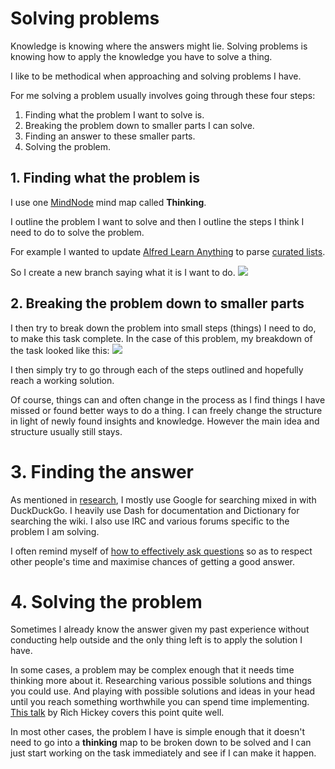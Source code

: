 # Solving problems
Knowledge is knowing where the answers might lie. Solving problems is knowing how to apply the knowledge you have to solve a thing.

I like to be methodical when approaching and solving problems I have.

For me solving a problem usually involves going through these four steps:
1. Finding what the problem I want to solve is.
2. Breaking the problem down to smaller parts I can solve.
3. Finding an answer to these smaller parts.
4. Solving the problem.

## 1. Finding what the problem is
I use one [MindNode](../macOS/apps/mindnode.md) mind map called __Thinking__.

I outline the problem I want to solve and then I outline the steps I think I need to do to solve the problem.

For example I wanted to update [Alfred Learn Anything](https://github.com/nikitavoloboev/alfred-learn-anything) to parse [curated lists](https://github.com/learn-anything/curated-lists#readme).

So I create a new branch saying what it is I want to do.
![](https://i.imgur.com/U3XUfJ0.png)

## 2. Breaking the problem down to smaller parts
I then try to break down the problem into small steps (things) I need to do, to make this task complete. In the case of this problem, my breakdown of the task looked like this:
![](https://i.imgur.com/uU2lMrH.png)

I then simply try to go through each of the steps outlined and hopefully reach a working solution.

Of course, things can and often change in the process as I find things I have missed or found better ways to do a thing. I can freely change the structure in light of newly found insights and knowledge. However the main idea and structure usually still stays.

# 3. Finding the answer
As mentioned in [research](research.md), I mostly use Google for searching mixed in with DuckDuckGo. I heavily use Dash for documentation and Dictionary for searching the wiki. I also use IRC and various forums specific to the problem I am solving.

I often remind myself of [how to effectively ask questions](asking-questions.md) so as to respect other people's time and maximise chances of getting a good answer.

# 4. Solving the problem
Sometimes I already know the answer given my past experience without conducting help outside and the only thing left is to apply the solution I have.

In some cases, a problem may be complex enough that it needs time thinking more about it. Researching various possible solutions and things you could use. And playing with possible solutions and ideas in your head until you reach something worthwhile you can spend time implementing. [This talk](https://www.youtube.com/watch?v=f84n5oFoZBc) by Rich Hickey covers this point quite well.

In most other cases, the problem I have is simple enough that it doesn't need to go into a __thinking__ map to be broken down to be solved and I can just start working on the task immediately and see if I can make it happen.